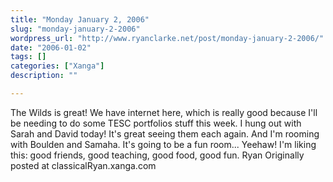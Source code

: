 ```yaml
---
title: "Monday January 2, 2006"
slug: "monday-january-2-2006"
wordpress_url: "http://www.ryanclarke.net/post/monday-january-2-2006/"
date: "2006-01-02"
tags: []
categories: ["Xanga"]
description: ""

---
```


The Wilds is great!
 We have internet here, which is really good because I'll be needing to do some TESC portfolios stuff this week.
 I hung out with Sarah and David today! It's great seeing them each again. And I'm rooming with Boulden and Samaha. It's going to be a fun room... Yeehaw! I'm liking this: good friends, good teaching, good food, good fun.
 Ryan
Originally posted at classicalRyan.xanga.com

